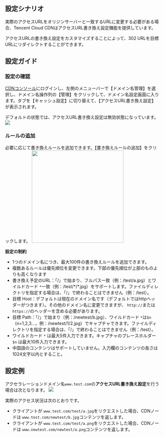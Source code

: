 
## 設定シナリオ

実際のアクセスURLをオリジンサーバーと一致するURLに変更する必要がある場合、Tencent Cloud CDNはアクセスURL書き換え設定機能を提供しています。

アクセスURLの書き換え設定をカスタマイズすることによって、302 URLを目標URLにリダイレクトすることができます。

## 設定ガイド

### 設定の確認

[CDNコンソール](https://console.cloud.tencent.com/cdn)にログインし、左側のメニューバーで【ドメイン名管理】を選択し、ドメイン名操作列の【管理】をクリックして、ドメイン名設定画面に入ります。タブを【キャッシュ設定】に切り替えて、【アクセスURL書き換え設定】が表示されます。

デフォルトの状態では、アクセスURL書き換え設定は無効状態になっています。
![](https://main.qcloudimg.com/raw/01f93aaa70c523ae0bb1ab5debae8558.png)


### ルールの追加

必要に応じて書き換えルールを追加できます。【書き換えルールの追加】をクリックします。
<img src="https://main.qcloudimg.com/raw/97ea8713395f3af8654c39be97f124d3.png"  style="height:300px"></img>

**設定の制約**
+ 1つのドメイン名につき、最大100件の書き換えルールを追加できます。
+ 複数あるルールは優先順位を変更できます。下部の優先順位が上部のものよりも高くなります
+ 書き換え予定のURL：「/」で始まり、フルパス一致（例：/test/a.jpg）とワイルドカード `*`一致（例：/test/\*/\*.jpg）をサポートします。ファイルディレクトリを指定する場合は、「/」で終わることはできません（例：/test）。
+ 目標 Host：デフォルトは現在のドメイン名です（デフォルトではhttpヘッダーがつきます）。その他のドメイン名に変更できますが、 `http://`または `https://`のヘッダーを含める必要があります。
+ 目標 Path：「/」で始まり（例：/newtest/b.jpg）、ワイルドカード `*`は`$n`（n=1,2,3...，例：/newtest/$1/$2.jpg）でキャプチャできます。ファイルディレクトリを指定する場合は、「/」で終わることはできません（例：/test）。
+ ワイルドカード `*` は最大5件入力できます。キャプチャのプレースホルダー `$n` は最大10件入力できます。
+ 中国語のコンテンツはサポートしていません。入力欄のコンテンツの長さは1024文字以内とすること。




## 設定例

アクセラレーションドメイン名`www.test.com`の**アクセスURL書き換え設定**を行う場合は次となります。
![](https://main.qcloudimg.com/raw/214b034e578d5eaac0a63cacd49f1e2d.png)

実際のアクセス状況は次のとおりです。

+ クライアントが `www.test.com/test/a.jpg`をリクエストした場合、CDNノードは `www.test.com/newtest/b.jpg`コンテンツを返します。
+ クライアントが `www.test.com/test/a.png`をリクエストした場合、CDNノードは `www.newtest.com/newtest/a.png`コンテンツを返します。



